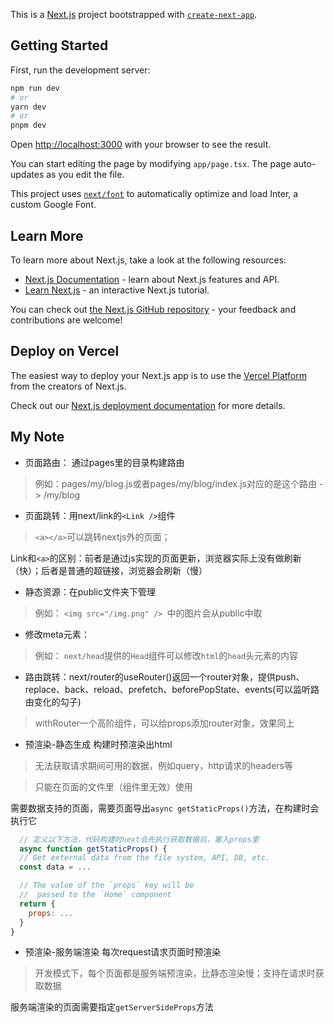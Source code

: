 This is a [Next.js](https://nextjs.org/) project bootstrapped with [`create-next-app`](https://github.com/vercel/next.js/tree/canary/packages/create-next-app).

## Getting Started

First, run the development server:

```bash
npm run dev
# or
yarn dev
# or
pnpm dev
```

Open [http://localhost:3000](http://localhost:3000) with your browser to see the result.

You can start editing the page by modifying `app/page.tsx`. The page auto-updates as you edit the file.

This project uses [`next/font`](https://nextjs.org/docs/basic-features/font-optimization) to automatically optimize and load Inter, a custom Google Font.

## Learn More

To learn more about Next.js, take a look at the following resources:

- [Next.js Documentation](https://nextjs.org/docs) - learn about Next.js features and API.
- [Learn Next.js](https://nextjs.org/learn) - an interactive Next.js tutorial.

You can check out [the Next.js GitHub repository](https://github.com/vercel/next.js/) - your feedback and contributions are welcome!

## Deploy on Vercel

The easiest way to deploy your Next.js app is to use the [Vercel Platform](https://vercel.com/new?utm_medium=default-template&filter=next.js&utm_source=create-next-app&utm_campaign=create-next-app-readme) from the creators of Next.js.

Check out our [Next.js deployment documentation](https://nextjs.org/docs/deployment) for more details.



## My Note

- 页面路由： 通过pages里的目录构建路由
> 例如：pages/my/blog.js或者pages/my/blog/index.js对应的是这个路由 -> /my/blog 

- 页面跳转：用next/link的`<Link />`组件
> `<a></a>`可以跳转nextjs外的页面；

Link和`<a>`的区别：前者是通过js实现的页面更新，浏览器实际上没有做刷新（快）；后者是普通的超链接，浏览器会刷新（慢）

- 静态资源：在public文件夹下管理
> 例如： `<img src="/img.png" /> `中的图片会从public中取

- 修改meta元素：
> 例如： `next/head`提供的`Head`组件可以修改`html`的`head`头元素的内容

- 路由跳转：next/router的useRouter()返回一个router对象，提供push、replace、back、reload、prefetch、beforePopState、events(可以监听路由变化的勾子)
> withRouter一个高阶组件，可以给props添加router对象，效果同上


- 预渲染-静态生成 构建时预渲染出html
> 无法获取请求期间可用的数据，例如query，http请求的headers等

> 只能在页面的文件里（组件里无效）使用

需要数据支持的页面，需要页面导出`async getStaticProps()`方法，在构建时会执行它
```js
  // 定义以下方法，代码构建时next会先执行获取数据后，塞入props里
  async function getStaticProps() {
  // Get external data from the file system, API, DB, etc.
  const data = ...

  // The value of the `props` key will be
  //  passed to the `Home` component
  return {
    props: ...
  }
}
```


- 预渲染-服务端渲染 每次request请求页面时预渲染
> 开发模式下，每个页面都是服务端预渲染，比静态渲染慢；支持在请求时获取数据

服务端渲染的页面需要指定`getServerSideProps`方法


